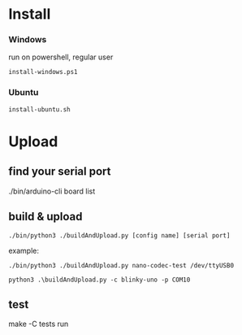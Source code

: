 # Install
### Windows
run on powershell, regular user
```
install-windows.ps1
```
### Ubuntu
```
install-ubuntu.sh
```
# Upload 
## find your serial port
./bin/arduino-cli board list
## build & upload
```
./bin/python3 ./buildAndUpload.py [config name] [serial port]
```
example:
```
./bin/python3 ./buildAndUpload.py nano-codec-test /dev/ttyUSB0
```
```
python3 .\buildAndUpload.py -c blinky-uno -p COM10
```

## test
make -C tests run